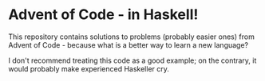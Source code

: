 # Advent of Code - in Haskell!
This repository contains solutions to problems (probably easier ones) from Advent of Code - because what is a better way to learn a new language?

I don't recommend treating this code as a good example; on the contrary, it would probably make experienced Haskeller cry.